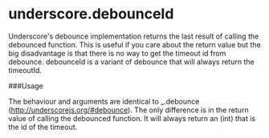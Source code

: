 underscore.debounceId
=====================

Underscore's debounce implementation returns the last result of calling the debounced function. This is useful if you care about the return value but the big disadvantage is that there is no way to get the timeout id from debounce. debounceId is a variant of debounce that will always return the timeoutId.

###Usage

The behaviour and arguments are identical to _.debounce (http://underscorejs.org/#debounce). The only difference is in the return value of calling the debounced function. It will always return an (int) that is the id of the timeout.

